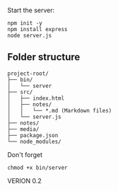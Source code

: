 Start the server:
```
npm init -y
npm install express
node server.js
```


## Folder structure
```
project-root/
├── bin/
│   └── server
├── src/
│   ├── index.html
│   ├── notes/
│   │   └── *.md (Markdown files)
│   └── server.js
├── notes/
├── media/
├── package.json
└── node_modules/
```

Don't forget 
```
chmod +x bin/server
```

VERION 0.2
